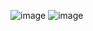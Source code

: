 ![image](https://github.com/user-attachments/assets/8d70bbcf-e217-40b6-908b-fd74bd674ccb)
![image](https://github.com/user-attachments/assets/69654c1f-b642-4f6e-a868-fc1041b5b303)

